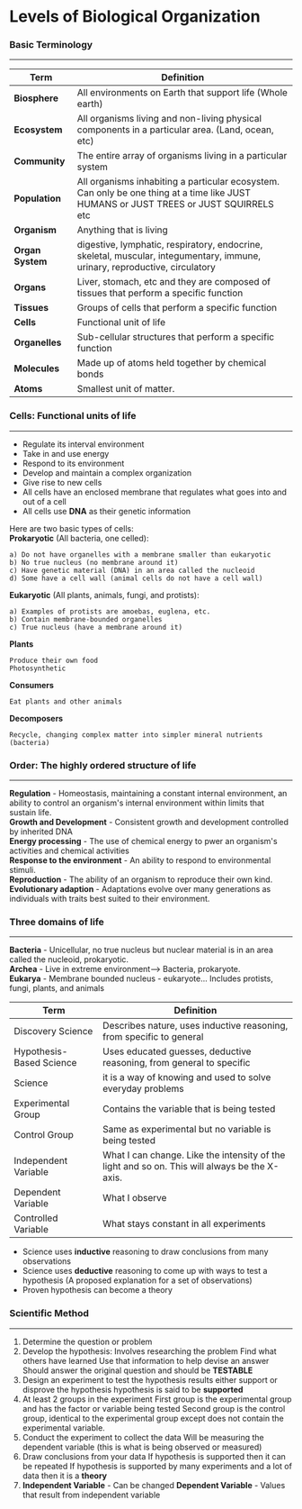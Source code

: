 # Levels of Biological Organization
### Basic Terminology
----------------
Term | Definition
---- | ----------
**Biosphere** | All environments on Earth that support life (Whole earth)
**Ecosystem** | All organisms living and non-living physical components in a particular area. (Land, ocean, etc)
**Community** | The entire array of organisms living in a particular system
**Population** | All organisms inhabiting a particular ecosystem. Can only be one thing at a time like JUST HUMANS or JUST TREES or JUST SQUIRRELS etc
**Organism** | Anything that is living
**Organ System** | digestive, lymphatic, respiratory, endocrine, skeletal, muscular, integumentary, immune, urinary, reproductive, circulatory
**Organs** | Liver, stomach, etc and they are composed of tissues that perform a specific function
**Tissues** | Groups of cells that perform a specific function
**Cells** | Functional unit of life
**Organelles** | Sub-cellular structures that perform a specific function
**Molecules** | Made up of atoms held together by chemical bonds
**Atoms** | Smallest unit of matter.

### Cells: Functional units of life
---------------
- Regulate its interval environment
- Take in and use energy
- Respond to its environment
- Develop and maintain a complex organization
- Give rise to new cells
- All cells have an enclosed membrane that regulates what goes into and out of a cell
- All cells use **DNA** as their genetic information

Here are two basic types of cells: <br>
**Prokaryotic** (All bacteria, one celled):
```
a) Do not have organelles with a membrane smaller than eukaryotic
b) No true nucleus (no membrane around it)
c) Have genetic material (DNA) in an area called the nucleoid
d) Some have a cell wall (animal cells do not have a cell wall)
```
**Eukaryotic** (All plants, animals, fungi, and protists):
```
a) Examples of protists are amoebas, euglena, etc.
b) Contain membrane-bounded organelles
c) True nucleus (have a membrane around it)
```

**Plants**
```
Produce their own food
Photosynthetic
```

**Consumers**
```
Eat plants and other animals
```

**Decomposers**
```
Recycle, changing complex matter into simpler mineral nutrients (bacteria)
```

### Order: The highly ordered structure of life
--------------------------------------------------
**Regulation** - Homeostasis, maintaining a constant internal environment, an ability to control an organism's internal environment within limits that sustain life. <br>
**Growth and Development** - Consistent growth and development controlled by inherited DNA <br>
**Energy processing** - The use of chemical energy to pwer an organism's activities and chemical activities <br>
**Response to the environment** - An ability to respond to environmental stimuli. <br>
**Reproduction** - The ability of an organism to reproduce their own kind. <br>
**Evolutionary adaption** - Adaptations evolve over many generations as individuals with traits best suited to their environment. <br>

### Three domains of life
-------------------------
**Bacteria** - Unicellular, no true nucleus but nuclear material is in an area called the nucleoid, prokaryotic. <br>
**Archea** - Live in extreme environment--> Bacteria, prokaryote. <br>
**Eukarya** - Membrane bounded nucleus - eukaryote... Includes protists, fungi, plants, and animals <br>

Term | Definition
------ | ------
Discovery Science | Describes nature, uses inductive reasoning, from specific to general
Hypothesis-Based Science | Uses educated guesses, deductive reasoning, from general to specific
Science | it is a way of knowing and used to solve everyday problems
Experimental Group | Contains the variable that is being tested
Control Group | Same as experimental but no variable is being tested
Independent Variable | What I can change. Like the intensity of the light and so on. This will always be the X-axis.
Dependent Variable | What I observe
Controlled Variable | What stays constant in all experiments

- Science uses **inductive** reasoning to draw conclusions from many observations
- Science uses **deductive** reasoning to come up with ways to test a hypothesis (A proposed explanation for a set of observations)
- Proven hypothesis can become a theory

### Scientific Method
--------------------
1. Determine the question or problem
2. Develop the hypothesis:
	Involves researching the problem
	Find what others have learned
	Use that information to help devise an answer
	Should answer the original question and should be **TESTABLE**
3. Design an experiment to test the hypothesis
	results either support or disprove the hypothesis
	hypothesis is said to be **supported**
4. At least 2 groups in the experiment
	First group is the experimental group and has the factor or variable being tested
	Second group is the control group, identical to the experimental group except does not contain the experimental variable.
5. Conduct the experiment to collect the data
	Will be measuring the dependent variable (this is what is being observed or measured)
6. Draw conclusions from your data
	If hypothesis is supported then it can be repeated
	If hypothesis is supported by many experiments and a lot of data then it is a **theory**
7. **Independent Variable** - Can be changed
   **Dependent Variable** - Values that result from independent variable

